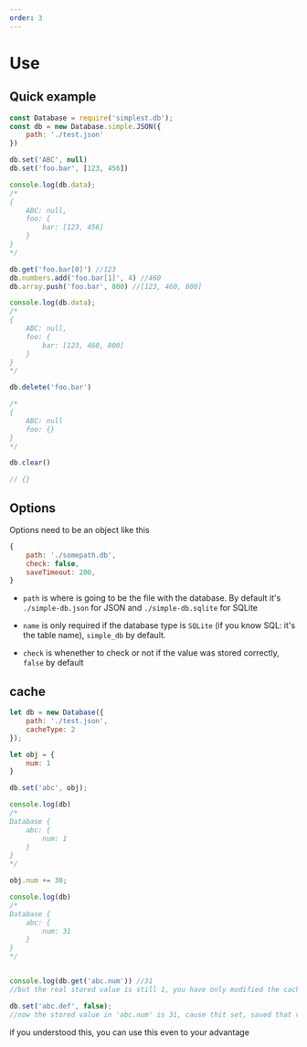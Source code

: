 ```yaml
---
order: 3
---
```

# Use

## Quick example

```js
const Database = require('simplest.db');
const db = new Database.simple.JSON({
    path: './test.json'
})

db.set('ABC', null)
db.set('foo.bar', [123, 456])

console.log(db.data);
/*
{
    ABC: null,
    foo: {
        bar: [123, 456]
    }
}
*/

db.get('foo.bar[0]') //123
db.numbers.add('foo.bar[1]', 4) //460
db.array.push('foo.bar', 800) //[123, 460, 800]

console.log(db.data);
/*
{
    ABC: null,
    foo: {
        bar: [123, 460, 800]
    }
}
*/

db.delete('foo.bar')

/*
{
    ABC: null
    foo: {}
}
*/

db.clear()

// {}
```

## Options

Options need to be an object like this
```js
{ 
    path: './somepath.db', 
    check: false,
	saveTimeout: 200,
}
```

* `path` is where is going to be the file with the database. By default it's `./simple-db.json` for JSON and `./simple-db.sqlite` for SQLite

* `name` is only required if the database type is `SQLite` (if you know SQL: it's the table name), `simple_db` by default.

* `check` is whenether to check or not if the value was stored correctly, `false` by default

## cache

```js
let db = new Database({
    path: './test.json',
    cacheType: 2
});

let obj = {
    num: 1
}

db.set('abc', obj);

console.log(db)
/*
Database {
    abc: {
        num: 1
    }
}
*/

obj.num += 30;

console.log(db)
/*
Database {
    abc: {
        num: 31
    }
}
*/


console.log(db.get('abc.num')) //31
//but the real stored value is still 1, you have only modified the cache value

db.set('abc.def', false);
//now the stored value in 'abc.num' is 31, cause thit set, saved that value from the cache
```

if you understood this, you can use this even to your advantage
